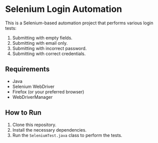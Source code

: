 # Selenium Login Automation

This is a Selenium-based automation project that performs various login tests:
1. Submitting with empty fields.
2. Submitting with email only.
3. Submitting with incorrect password.
4. Submitting with correct credentials.

## Requirements
- Java
- Selenium WebDriver
- Firefox (or your preferred browser)
- WebDriverManager

## How to Run
1. Clone this repository.
2. Install the necessary dependencies.
3. Run the `SeleniumTest.java` class to perform the tests.
